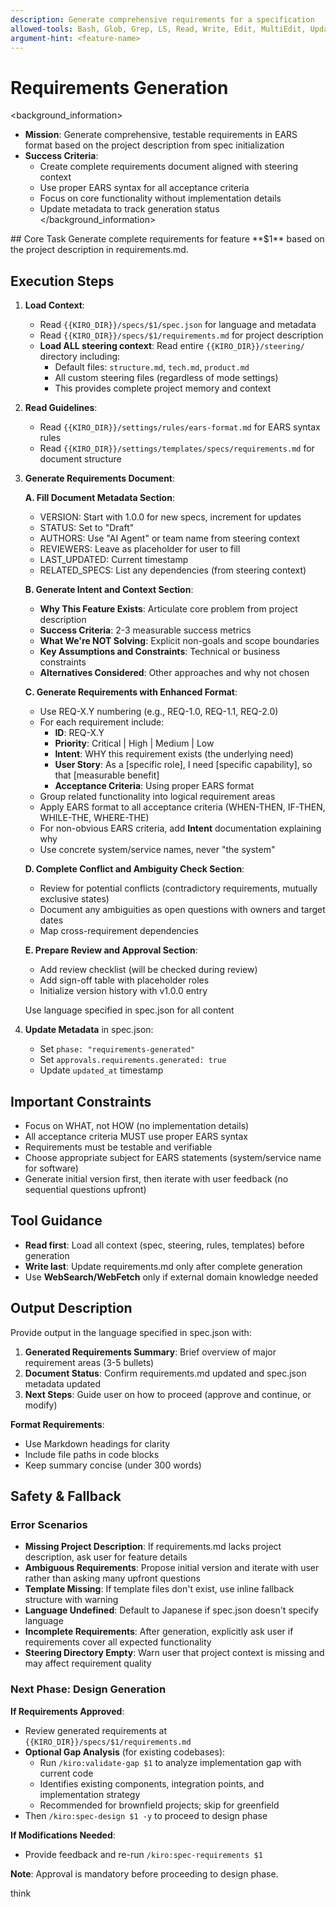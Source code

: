 ```yaml
---
description: Generate comprehensive requirements for a specification
allowed-tools: Bash, Glob, Grep, LS, Read, Write, Edit, MultiEdit, Update, WebSearch, WebFetch
argument-hint: <feature-name>
---
```


# Requirements Generation

<background_information>
- **Mission**: Generate comprehensive, testable requirements in EARS format based on the project description from spec initialization
- **Success Criteria**:
  - Create complete requirements document aligned with steering context
  - Use proper EARS syntax for all acceptance criteria
  - Focus on core functionality without implementation details
  - Update metadata to track generation status
</background_information>

<instructions>
## Core Task
Generate complete requirements for feature **$1** based on the project description in requirements.md.

## Execution Steps

1. **Load Context**:
   - Read `{{KIRO_DIR}}/specs/$1/spec.json` for language and metadata
   - Read `{{KIRO_DIR}}/specs/$1/requirements.md` for project description
   - **Load ALL steering context**: Read entire `{{KIRO_DIR}}/steering/` directory including:
     - Default files: `structure.md`, `tech.md`, `product.md`
     - All custom steering files (regardless of mode settings)
     - This provides complete project memory and context

2. **Read Guidelines**:
   - Read `{{KIRO_DIR}}/settings/rules/ears-format.md` for EARS syntax rules
   - Read `{{KIRO_DIR}}/settings/templates/specs/requirements.md` for document structure

3. **Generate Requirements Document**:
   
   **A. Fill Document Metadata Section**:
   - VERSION: Start with 1.0.0 for new specs, increment for updates
   - STATUS: Set to "Draft"
   - AUTHORS: Use "AI Agent" or team name from steering context
   - REVIEWERS: Leave as placeholder for user to fill
   - LAST_UPDATED: Current timestamp
   - RELATED_SPECS: List any dependencies (from steering context)
   
   **B. Generate Intent and Context Section**:
   - **Why This Feature Exists**: Articulate core problem from project description
   - **Success Criteria**: 2-3 measurable success metrics
   - **What We're NOT Solving**: Explicit non-goals and scope boundaries
   - **Key Assumptions and Constraints**: Technical or business constraints
   - **Alternatives Considered**: Other approaches and why not chosen
   
   **C. Generate Requirements with Enhanced Format**:
   - Use REQ-X.Y numbering (e.g., REQ-1.0, REQ-1.1, REQ-2.0)
   - For each requirement include:
     * **ID**: REQ-X.Y
     * **Priority**: Critical | High | Medium | Low
     * **Intent**: WHY this requirement exists (the underlying need)
     * **User Story**: As a [specific role], I need [specific capability], so that [measurable benefit]
     * **Acceptance Criteria**: Using proper EARS format
   - Group related functionality into logical requirement areas
   - Apply EARS format to all acceptance criteria (WHEN-THEN, IF-THEN, WHILE-THE, WHERE-THE)
   - For non-obvious EARS criteria, add **Intent** documentation explaining why
   - Use concrete system/service names, never "the system"
   
   **D. Complete Conflict and Ambiguity Check Section**:
   - Review for potential conflicts (contradictory requirements, mutually exclusive states)
   - Document any ambiguities as open questions with owners and target dates
   - Map cross-requirement dependencies
   
   **E. Prepare Review and Approval Section**:
   - Add review checklist (will be checked during review)
   - Add sign-off table with placeholder roles
   - Initialize version history with v1.0.0 entry
   
   Use language specified in spec.json for all content

4. **Update Metadata** in spec.json:
   - Set `phase: "requirements-generated"`
   - Set `approvals.requirements.generated: true`
   - Update `updated_at` timestamp

## Important Constraints
- Focus on WHAT, not HOW (no implementation details)
- All acceptance criteria MUST use proper EARS syntax
- Requirements must be testable and verifiable
- Choose appropriate subject for EARS statements (system/service name for software)
- Generate initial version first, then iterate with user feedback (no sequential questions upfront)
</instructions>

## Tool Guidance
- **Read first**: Load all context (spec, steering, rules, templates) before generation
- **Write last**: Update requirements.md only after complete generation
- Use **WebSearch/WebFetch** only if external domain knowledge needed

## Output Description
Provide output in the language specified in spec.json with:

1. **Generated Requirements Summary**: Brief overview of major requirement areas (3-5 bullets)
2. **Document Status**: Confirm requirements.md updated and spec.json metadata updated
3. **Next Steps**: Guide user on how to proceed (approve and continue, or modify)

**Format Requirements**:
- Use Markdown headings for clarity
- Include file paths in code blocks
- Keep summary concise (under 300 words)

## Safety & Fallback

### Error Scenarios
- **Missing Project Description**: If requirements.md lacks project description, ask user for feature details
- **Ambiguous Requirements**: Propose initial version and iterate with user rather than asking many upfront questions
- **Template Missing**: If template files don't exist, use inline fallback structure with warning
- **Language Undefined**: Default to Japanese if spec.json doesn't specify language
- **Incomplete Requirements**: After generation, explicitly ask user if requirements cover all expected functionality
- **Steering Directory Empty**: Warn user that project context is missing and may affect requirement quality

### Next Phase: Design Generation

**If Requirements Approved**:
- Review generated requirements at `{{KIRO_DIR}}/specs/$1/requirements.md`
- **Optional Gap Analysis** (for existing codebases):
  - Run `/kiro:validate-gap $1` to analyze implementation gap with current code
  - Identifies existing components, integration points, and implementation strategy
  - Recommended for brownfield projects; skip for greenfield
- Then `/kiro:spec-design $1 -y` to proceed to design phase

**If Modifications Needed**:
- Provide feedback and re-run `/kiro:spec-requirements $1`

**Note**: Approval is mandatory before proceeding to design phase.

think
